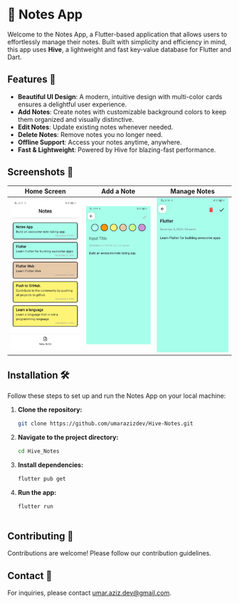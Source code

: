 # 📝 Notes App

Welcome to the Notes App, a Flutter-based application that allows users to effortlessly manage their notes. Built with simplicity and efficiency in mind, this app uses **Hive**, a lightweight and fast key-value database for Flutter and Dart.

## Features 🌟

- **Beautiful UI Design**: A modern, intuitive design with multi-color cards ensures a delightful user experience.
- **Add Notes**: Create notes with customizable background colors to keep them organized and visually distinctive.
- **Edit Notes**: Update existing notes whenever needed.
- **Delete Notes**: Remove notes you no longer need.
- **Offline Support**: Access your notes anytime, anywhere.
- **Fast & Lightweight**: Powered by Hive for blazing-fast performance.

## Screenshots 📸

| **Home Screen** | **Add a Note** | **Manage Notes** |
|---|---|---|
| ![Home Screen](assets/screenshots/home_screen.jpg) | ![Add Note](assets/screenshots/add_note.jpg) | ![Manage Notes](assets/screenshots/manage_notes.jpg) |

## Installation 🛠️

Follow these steps to set up and run the Notes App on your local machine:

1. **Clone the repository:**

   ```bash
   git clone https://github.com/umarazizdev/Hive-Notes.git

2. **Navigate to the project directory:**
   ```bash
   cd Hive_Notes

3. **Install dependencies:**
   ```bash
   flutter pub get

4. **Run the app:**
   ```bash
   flutter run
 
 ##  Contributing 🤝
 Contributions are welcome! Please follow our contribution guidelines.
 ## Contact 📩
 For inquiries, please contact umar.aziz.dev@gmail.com.
 

